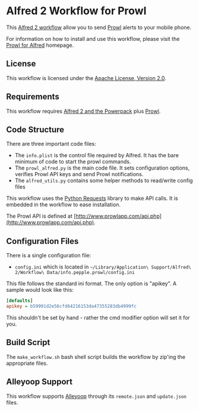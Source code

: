 Alfred 2 Workflow for Prowl
====================

This [Alfred 2 workflow](http://www.alfredapp.com/) allow you to send [Prowl](http://www.prowlapp.com/) alerts to your mobile phone. 

For information on how to install and use this workflow, please visit the [Prowl for Alfred](http://ken.pepple.info/prowl.alfredworkflow) homepage.

License
-------

This workflow is licensed under the [Apache License, Version 2.0](http://www.apache.org/licenses/LICENSE-2.0.html).

Requirements
------------

This workflow requires [Alfred 2 and the Powerpack](http://www.alfredapp.com/powerpack/) plus [Prowl](http://www.prowlapp.com/).

Code Structure
--------------

There are three important code files:

* The `info.plist` is the control file required by Alfred. It has the bare minimum of code to start the prowl commands.
* The `prowl_alfred.py` is the main code file. It sets configuration options, verifies Prowl API keys and send Prowl notifications.  
* The `alfred_utils.py` contains some helper methods to read/write config files

This workflow uses the [Python Requests](http://docs.python-requests.org/en/latest/) library to make API calls. It is embedded in the workflow to ease installation.

The Prowl API is defined at [http://www.prowlapp.com/api.php](http://www.prowlapp.com/api.php).

Configuration Files
-------------------

There is a single configuration file:

* `config.ini` which is located in `~/Library/Application\ Support/Alfred\ 2/Workflow\ Data/info.pepple.prowl/config.ini`

This file follows the standard ini format. The only option is "apikey". A sample would look like this:

```ini
[defaults]
apikey = b59991d2e56cfd64216153da47355283db4999fc
```

This shouldn't be set by hand - rather the cmd modifier option will set it for you.

Build Script
------------

The `make_workflow.sh` bash shell script builds the workflow by zip'ing the appropriate files.

Alleyoop Support
----------------

This workflow supports [Alleyoop](http://alfred.daniel.sh/oopdev.html) through its `remote.json` and `update.json` files. 

